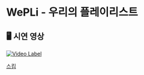 # WePLi - 우리의 플레이리스트

## 🖥️ 시연 영상
[![Video Label](http://img.youtube.com/vi/WYE8IPbEnQI/0.jpg)](https://youtu.be/WYE8IPbEnQI)



[스킴](cwapp://open_cashdeal_product_detail?productNo=123)
